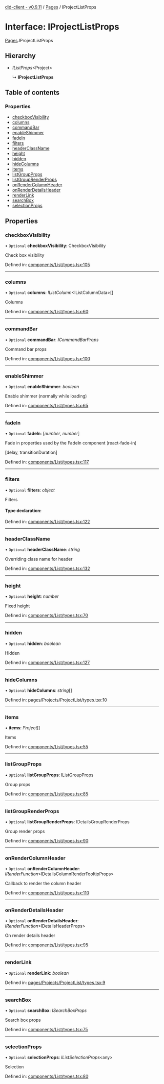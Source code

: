 [did-client - v0.9.11](../README.md) / [Pages](../modules/pages.md) / IProjectListProps

# Interface: IProjectListProps

[Pages](../modules/pages.md).IProjectListProps

## Hierarchy

* *IListProps*<Project\>

  ↳ **IProjectListProps**

## Table of contents

### Properties

- [checkboxVisibility](pages.iprojectlistprops.md#checkboxvisibility)
- [columns](pages.iprojectlistprops.md#columns)
- [commandBar](pages.iprojectlistprops.md#commandbar)
- [enableShimmer](pages.iprojectlistprops.md#enableshimmer)
- [fadeIn](pages.iprojectlistprops.md#fadein)
- [filters](pages.iprojectlistprops.md#filters)
- [headerClassName](pages.iprojectlistprops.md#headerclassname)
- [height](pages.iprojectlistprops.md#height)
- [hidden](pages.iprojectlistprops.md#hidden)
- [hideColumns](pages.iprojectlistprops.md#hidecolumns)
- [items](pages.iprojectlistprops.md#items)
- [listGroupProps](pages.iprojectlistprops.md#listgroupprops)
- [listGroupRenderProps](pages.iprojectlistprops.md#listgrouprenderprops)
- [onRenderColumnHeader](pages.iprojectlistprops.md#onrendercolumnheader)
- [onRenderDetailsHeader](pages.iprojectlistprops.md#onrenderdetailsheader)
- [renderLink](pages.iprojectlistprops.md#renderlink)
- [searchBox](pages.iprojectlistprops.md#searchbox)
- [selectionProps](pages.iprojectlistprops.md#selectionprops)

## Properties

### checkboxVisibility

• `Optional` **checkboxVisibility**: CheckboxVisibility

Check box visibility

Defined in: [components/List/types.tsx:105](https://github.com/Puzzlepart/did/blob/dev/client/components/List/types.tsx#L105)

___

### columns

• `Optional` **columns**: *IListColumn*<IListColumnData\>[]

Columns

Defined in: [components/List/types.tsx:60](https://github.com/Puzzlepart/did/blob/dev/client/components/List/types.tsx#L60)

___

### commandBar

• `Optional` **commandBar**: *ICommandBarProps*

Command bar props

Defined in: [components/List/types.tsx:100](https://github.com/Puzzlepart/did/blob/dev/client/components/List/types.tsx#L100)

___

### enableShimmer

• `Optional` **enableShimmer**: *boolean*

Enable shimmer (normally while loading)

Defined in: [components/List/types.tsx:65](https://github.com/Puzzlepart/did/blob/dev/client/components/List/types.tsx#L65)

___

### fadeIn

• `Optional` **fadeIn**: [*number*, *number*]

Fade in properties used by the FadeIn component (react-fade-in)

[delay, transitionDuration]

Defined in: [components/List/types.tsx:117](https://github.com/Puzzlepart/did/blob/dev/client/components/List/types.tsx#L117)

___

### filters

• `Optional` **filters**: *object*

Filters

#### Type declaration:

Defined in: [components/List/types.tsx:122](https://github.com/Puzzlepart/did/blob/dev/client/components/List/types.tsx#L122)

___

### headerClassName

• `Optional` **headerClassName**: *string*

Overriding class name for header

Defined in: [components/List/types.tsx:132](https://github.com/Puzzlepart/did/blob/dev/client/components/List/types.tsx#L132)

___

### height

• `Optional` **height**: *number*

Fixed height

Defined in: [components/List/types.tsx:70](https://github.com/Puzzlepart/did/blob/dev/client/components/List/types.tsx#L70)

___

### hidden

• `Optional` **hidden**: *boolean*

Hidden

Defined in: [components/List/types.tsx:127](https://github.com/Puzzlepart/did/blob/dev/client/components/List/types.tsx#L127)

___

### hideColumns

• `Optional` **hideColumns**: *string*[]

Defined in: [pages/Projects/ProjectList/types.tsx:10](https://github.com/Puzzlepart/did/blob/dev/client/pages/Projects/ProjectList/types.tsx#L10)

___

### items

• **items**: *Project*[]

Items

Defined in: [components/List/types.tsx:55](https://github.com/Puzzlepart/did/blob/dev/client/components/List/types.tsx#L55)

___

### listGroupProps

• `Optional` **listGroupProps**: IListGroupProps

Group props

Defined in: [components/List/types.tsx:85](https://github.com/Puzzlepart/did/blob/dev/client/components/List/types.tsx#L85)

___

### listGroupRenderProps

• `Optional` **listGroupRenderProps**: IDetailsGroupRenderProps

Group render props

Defined in: [components/List/types.tsx:90](https://github.com/Puzzlepart/did/blob/dev/client/components/List/types.tsx#L90)

___

### onRenderColumnHeader

• `Optional` **onRenderColumnHeader**: *IRenderFunction*<IDetailsColumnRenderTooltipProps\>

Callback to render the column header

Defined in: [components/List/types.tsx:110](https://github.com/Puzzlepart/did/blob/dev/client/components/List/types.tsx#L110)

___

### onRenderDetailsHeader

• `Optional` **onRenderDetailsHeader**: *IRenderFunction*<IDetailsHeaderProps\>

On render details header

Defined in: [components/List/types.tsx:95](https://github.com/Puzzlepart/did/blob/dev/client/components/List/types.tsx#L95)

___

### renderLink

• `Optional` **renderLink**: *boolean*

Defined in: [pages/Projects/ProjectList/types.tsx:9](https://github.com/Puzzlepart/did/blob/dev/client/pages/Projects/ProjectList/types.tsx#L9)

___

### searchBox

• `Optional` **searchBox**: *ISearchBoxProps*

Search box props

Defined in: [components/List/types.tsx:75](https://github.com/Puzzlepart/did/blob/dev/client/components/List/types.tsx#L75)

___

### selectionProps

• `Optional` **selectionProps**: *IListSelectionProps*<any\>

Selection

Defined in: [components/List/types.tsx:80](https://github.com/Puzzlepart/did/blob/dev/client/components/List/types.tsx#L80)
